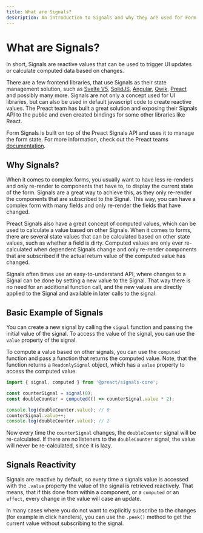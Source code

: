```yaml
---
title: What are Signals?
description: An introduction to Signals and why they are used for Form Signals.
---
```


# What are Signals?

In short, Signals are reactive values that can be used to trigger UI updates or calculate computed data based on changes.

There are a few frontend libraries, that use Signals as their state management solution, such as [Svelte V5](https://svelte.dev/blog/runes), [SolidJS](https://www.solidjs.com/tutorial/introduction_signals), [Angular](https://angular.io/guide/signals), [Qwik](https://qwik.dev/docs/components/state/), [Preact](https://preactjs.com/guide/v10/signals/) and possibly many more.
Signals are not only a concept used for UI libraries, but can also be used in default javascript code to create reactive values.
The Preact team has built a great solution and exposing their Signals API to the public and even created bindings for some other libraries like React.

Form Signals is built on top of the Preact Signals API and uses it to manage the form state. For more information, check out the Preact teams [documentation](https://preactjs.com/guide/v10/signals/).

## Why Signals?

When it comes to complex forms, you usually want to have less re-renders and only re-render to components that have to, to display the current state of the form.
Signals are a great way to achieve this, as they only re-render the components that are subscribed to the Signal.
This way, you can have a complex form with many fields and only re-render the fields that have changed.

Preact Signals also have a great concept of computed values, which can be used to calculate a value based on other Signals.
When it comes to forms, there are several state values that can be calculated based on other state values, such as whether a field is dirty.
Computed values are only ever re-calculated when dependent Signals change and only re-render components that are subscribed if the actual return value of the computed value has changed.

Signals often times use an easy-to-understand API, where changes to a Signal can be done by setting a new value to the Signal.
That way there is no need for an additional function call, and the new values are directly applied to the Signal and available in later calls to the signal.

## Basic Example of Signals

You can create a new signal by calling the `signal` function and passing the initial value of the signal.
To access the value of the signal, you can use the `value` property of the signal.

To compute a value based on other signals, you can use the `computed` function and pass a function that returns the computed value.
Note, that the function returns a `ReadonlySignal` object, which has a `value` property to access the computed value.

```javascript
import { signal, computed } from '@preact/signals-core';

const counterSignal = signal(0);
const doubleCounter = computed(() => counterSignal.value * 2);

console.log(doubleCounter.value); // 0
counterSignal.value++;
console.log(doubleCounter.value); // 2
```

Now every time the `counterSignal` changes, the `doubleCounter` signal will be re-calculated.
If there are no listeners to the `doubleCounter` signal, the value will never be re-calculated, since it is lazy.

## Signals Reactivity

Signals are reactive by default, so every time a signals value is accessed with the `.value` property the value of the signal is retrieved reactively.
That means, that if this done from within a component, or a `computed` or an `effect`, every change in the value will case an update.

In many cases where you do not want to explicitly subscribe to the changes (for example in click handlers), you can use the `.peek()` method to get the current value without subscribing to the signal.
